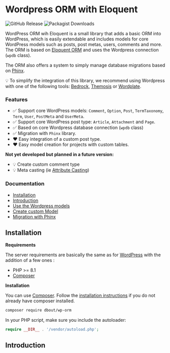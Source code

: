 # Wordpress ORM with Eloquent

![GitHub Release](https://img.shields.io/github/v/release/dimitriBouteille/wp-orm) ![Packagist Downloads](https://img.shields.io/packagist/dt/dbout/wp-orm)

WordPress ORM wih Eloquent is a small library that adds a basic ORM into WordPress, which is easily extendable and includes models for core WordPress models such as posts, post metas, users, comments and more.
The ORM is based on [Eloquent ORM](https://laravel.com/docs/8.x/eloquent) and uses the Wordpress connection (`wpdb` class).

The ORM also offers a system to simply manage database migrations based on [Phinx](https://phinx.org/).

💡 To simplify the integration of this library, we recommend using Wordpress with one of the following tools: [Bedrock](https://roots.io/bedrock/), [Themosis](https://framework.themosis.com/) or [Wordplate](https://github.com/wordplate/wordplate#readme).

### Features

- ✅ Support core WordPress models: `Comment`, `Option`, `Post`, `TermTaxonomy`, `Term`, `User`, `PostMeta` and `UserMeta`.
- ✅ Support core WordPress post type: `Article`, `Attachment` and `Page`.
- ✅ Based on core Wordpress database connection (`wpdb` class)
- ✅ Migration with `Phinx` library.
- ❤️ Easy integration of a custom post type.
- ❤️ Easy model creation for projects with custom tables.

**Not yet developed but planned in a future version:**

- 💡 Create custom comment type
- 💡 Meta casting (ie [Attribute Casting](https://laravel.com/docs/10.x/eloquent-mutators#attribute-casting)) 

### Documentation

- [Installation](#installation)
- [Introduction]()
- [Use the Wordpress models]()
- [Create custom Model]()
- [Migration with Phinx](doc/migration.md)

## Installation

**Requirements**

The server requirements are basically the same as for [WordPress](https://wordpress.org/about/requirements/) with the addition of a few ones :

- PHP >= 8.1
- [Composer](https://getcomposer.org/)

**Installation**

You can use [Composer](https://getcomposer.org/). Follow the [installation instructions](https://getcomposer.org/doc/00-intro.md) if you do not already have composer installed.

~~~bash
composer require dbout/wp-orm
~~~

In your PHP script, make sure you include the autoloader:

~~~php
require __DIR__ . '/vendor/autoload.php';
~~~

## Introduction